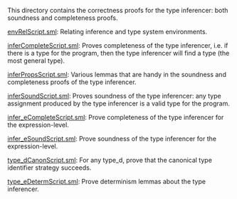This directory contains the correctness proofs for the type
inferencer: both soundness and completeness proofs.

[envRelScript.sml](envRelScript.sml):
Relating inference and type system environments.

[inferCompleteScript.sml](inferCompleteScript.sml):
Proves completeness of the type inferencer, i.e. if there is a type
for the program, then the type inferencer will find a type (the most
general type).

[inferPropsScript.sml](inferPropsScript.sml):
Various lemmas that are handy in the soundness and completeness
proofs of the type inferencer.

[inferSoundScript.sml](inferSoundScript.sml):
Proves soundness of the type inferencer: any type assignment
produced by the type inferencer is a valid type for the program.

[infer_eCompleteScript.sml](infer_eCompleteScript.sml):
Prove completeness of the type inferencer for the expression-level.

[infer_eSoundScript.sml](infer_eSoundScript.sml):
Prove soundness of the type inferencer for the expression-level.

[type_dCanonScript.sml](type_dCanonScript.sml):
For any type_d, prove that the canonical type identifier strategy
succeeds.

[type_eDetermScript.sml](type_eDetermScript.sml):
Prove determinism lemmas about the type inferencer.
